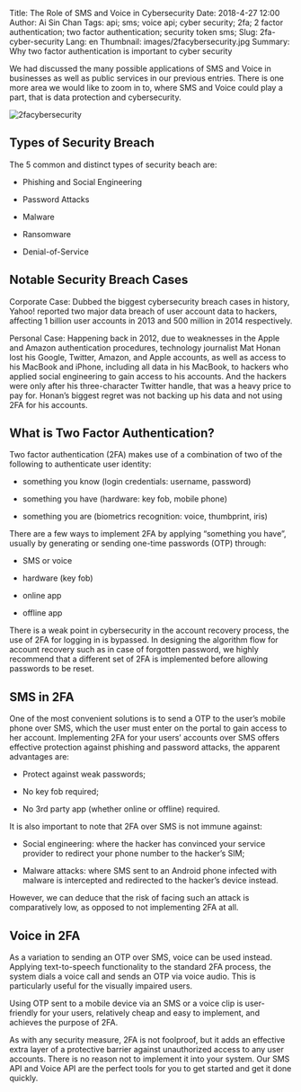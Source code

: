 Title: The Role of SMS and Voice in Cybersecurity
Date: 2018-4-27 12:00
Author: Ai Sin Chan
Tags: api; sms; voice api; cyber security; 2fa; 2 factor authentication; two factor authentication; security token sms; 
Slug: 2fa-cyber-security
Lang: en
Thumbnail: images/2facybersecurity.jpg
Summary: Why two factor authentication is important to cyber security


We had discussed the many possible applications of SMS and Voice in businesses as well as public services in our previous entries. There is one more area we would like to zoom in to, where SMS and Voice could play a part, that is data protection and cybersecurity.

![2facybersecurity](/images/2facybersecurity.jpg)

## Types of Security Breach

The 5 common and distinct types of security beach are:

* Phishing and Social Engineering

* Password Attacks

* Malware

* Ransomware

* Denial-of-Service

## Notable Security Breach Cases

Corporate Case: Dubbed the biggest cybersecurity breach cases in history, Yahoo! reported two major data breach of user account data to hackers, affecting 1 billion user accounts in 2013 and 500 million in 2014 respectively.

Personal Case: Happening back in 2012, due to weaknesses in the Apple and Amazon authentication procedures, technology journalist Mat Honan lost his Google, Twitter, Amazon, and Apple accounts, as well as access to his MacBook and iPhone, including all data in his MacBook, to hackers who applied social engineering to gain access to his accounts. And the hackers were only after his three-character Twitter handle, that was a heavy price to pay for. Honan’s biggest regret was not backing up his data and not using 2FA for his accounts.

## What is Two Factor Authentication?

Two factor authentication (2FA) makes use of a combination of two of the following to authenticate user identity:

* something you know (login credentials: username, password)

* something you have (hardware: key fob, mobile phone)

* something you are (biometrics recognition: voice, thumbprint, iris)

There are a few ways to implement 2FA by applying “something you have”, usually by generating or sending one-time passwords (OTP) through:

* SMS or voice

* hardware (key fob)

* online app

* offline app

There is a weak point in cybersecurity in the account recovery process, the use of 2FA for logging in is bypassed. In designing the algorithm flow for account recovery such as in case of forgotten password, we highly recommend that a different set of 2FA is implemented before allowing passwords to be reset.

## SMS in 2FA

One of the most convenient solutions is to send a OTP to the user’s mobile phone over SMS, which the user must enter on the portal to gain access to her account. Implementing 2FA for your users’ accounts over SMS offers effective protection against phishing and password attacks, the apparent advantages are:

* Protect against weak passwords;

* No key fob required;

* No 3rd party app (whether online or offline) required.

It is also important to note that 2FA over SMS is not immune against:

* Social engineering: where the hacker has convinced your service provider to redirect your phone number to the hacker’s SIM;

* Malware attacks: where SMS sent to an Android phone infected with malware is intercepted and redirected to the hacker’s device instead.

However, we can deduce that the risk of facing such an attack is comparatively low, as opposed to not implementing 2FA at all.

## Voice in 2FA

As a variation to sending an OTP over SMS, voice can be used instead. Applying text-to-speech functionality to the standard 2FA process, the system dials a voice call and sends an OTP via voice audio. This is particularly useful for the visually impaired users.

Using OTP sent to a mobile device via an SMS or a voice clip is user-friendly for your users, relatively cheap and easy to implement, and achieves the purpose of 2FA.

As with any security measure, 2FA is not foolproof, but it adds an effective extra layer of a protective barrier against unauthorized access to any user accounts. There is no reason not to implement it into your system. Our SMS API and Voice API are the perfect tools for you to get started and get it done quickly.
